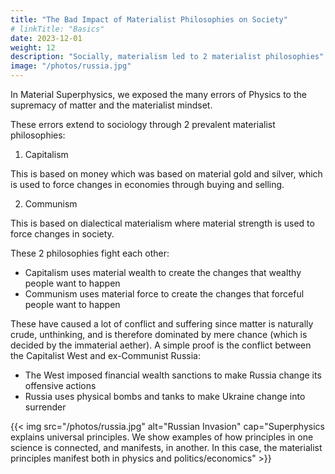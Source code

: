 ```yaml
---
title: "The Bad Impact of Materialist Philosophies on Society"
# linkTitle: "Basics"
date: 2023-12-01
weight: 12
description: "Socially, materialism led to 2 materialist philosophies"
image: "/photos/russia.jpg"
---
```



In Material Superphysics, we exposed the many errors of Physics to the supremacy of matter and the materialist mindset. 

These errors extend to sociology through 2 prevalent materialist philosophies:

1. Capitalism

This is based on money which was based on material gold and silver, which is used to force changes in economies through buying and selling. 

2. Communism

This is based on dialectical materialism where material strength is used to force changes in society.

These 2 philosophies fight each other:
- Capitalism uses material wealth to create the changes that wealthy people want to happen 
- Communism uses material force to create the changes that forceful people want to happen

These have caused a lot of conflict and suffering since matter is naturally crude, unthinking, and is therefore dominated by mere chance (which is decided by the immaterial aether). A simple proof is the conflict between the Capitalist West and ex-Communist Russia:
- The West imposed financial wealth sanctions to make Russia change its offensive actions
- Russia uses physical bombs and tanks to make Ukraine change into surrender

{{< img src="/photos/russia.jpg" alt="Russian Invasion" cap="Superphysics explains universal principles. We show examples of how principles in one science is connected, and manifests, in another. In this case, the materialist principles manifest both in physics and politics/economics" >}}

